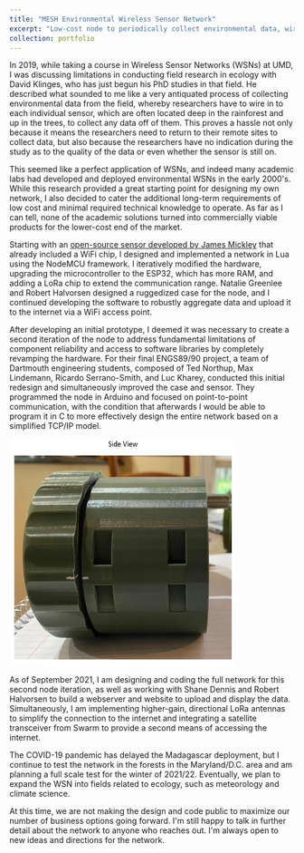 ```yaml
---
title: "MESH Environmental Wireless Sensor Network"
excerpt: "Low-cost node to periodically collect environmental data, wirelessly aggregate it through nearby nodes, and upload it to the internet<br/><img src='/images/MESH_Logo_v2.png' height='400' width='400'>"
collection: portfolio
---
```


In 2019, while taking a course in Wireless Sensor Networks (WSNs) at UMD, I was discussing limitations in conducting field research in ecology with David Klinges, who has just begun his PhD studies in that field. He described what sounded to me like a very antiquated process of collecting environmental data from the field, whereby researchers have to wire in to each individual sensor, which are often located deep in the rainforest and up in the trees, to collect any data off of them. This proves a hassle not only because it means the researchers need to return to their remote sites to collect data, but also because the researchers have no indication during the study as to the quality of the data or even whether the sensor is still on. 

This seemed like a perfect application of WSNs, and indeed many academic labs had developed and deployed environmental WSNs in the early 2000's. While this research provided a great starting point for designing my own network, I also decided to cater the additional long-term requirements of low cost and minimal required technical knowledge to operate. As far as I can tell, none of the academic solutions turned into commercially viable products for the lower-cost end of the market.

Starting with an [open-source sensor developed by James Mickley](https://github.com/mickley/EMU) that already included a WiFi chip, I designed and implemented a network in Lua using the NodeMCU framework. I iteratively modified the hardware, upgrading the microcontroller to the ESP32, which has more RAM, and adding a LoRa chip to extend the communication range. Natalie Greenlee and Robert Halvorsen designed a ruggedized case for the node, and I continued developing the software to robustly aggregate data and upload it to the internet via a WiFi access point. 

After developing an initial prototype, I deemed it was necessary to create a second iteration of the node to address fundamental limitations of component reliability and access to software libraries by completely revamping the hardware. For their final ENGS89/90 project, a team of Dartmouth engineering students, composed of Ted Northup, Max Lindemann, Ricardo Serrano-Smith, and Luc Kharey, conducted this initial redesign and simultaneously improved the case and sensor. They programmed the node in Arduino and focused on point-to-point communication, with the condition that afterwards I would be able to program it in C to more effectively design the entire network based on a simplified TCP/IP model.

<img src='/images/MESHThayerCase.png' height='400' width='400'>

As of September 2021, I am designing and coding the full network for this second node iteration, as well as working with Shane Dennis and Robert Halvorsen to build a webserver and website to upload and display the data. Simultaneously, I am implementing higher-gain, directional LoRa antennas to simplify the connection to the internet and integrating a satellite transceiver from Swarm to provide a second means of accessing the internet.

The COVID-19 pandemic has delayed the Madagascar deployment, but I continue to test the network in the forests in the Maryland/D.C. area and am planning a full scale test for the winter of 2021/22. Eventually, we plan to expand the WSN into fields related to ecology, such as meteorology and climate science.

At this time, we are not making the design and code public to maximize our number of business options going forward. I'm still happy to talk in further detail about the network to anyone who reaches out. I'm always open to new ideas and directions for the network.


